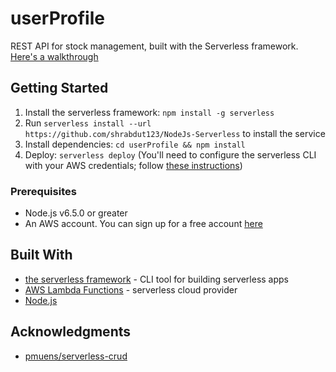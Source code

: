 # userProfile
REST API for stock management, built with the Serverless framework. [Here's a walkthrough](https://blog.pusher.com/rest-api-serverless-framework/)

## Getting Started

1. Install the serverless framework: `npm install -g serverless`
2. Run `serverless install --url https://github.com/shrabdut123/NodeJs-Serverless` to install the service
3. Install dependencies: `cd userProfile && npm install`
4. Deploy: `serverless deploy` (You'll need to configure the serverless CLI with your AWS credentials; follow [these instructions](https://www.youtube.com/watch?v=HSd9uYj2LJA))

### Prerequisites
- Node.js v6.5.0 or greater
- An AWS account. You can sign up for a free account [here](http://aws.amazon.com/free)

## Built With

* [the serverless framework](https://serverless.com/) - CLI tool for building serverless apps
* [AWS Lambda Functions](https://docs.aws.amazon.com/lambda/latest/dg/welcome.html) - serverless cloud provider
* [Node.js](nodejs.org)

## Acknowledgments

* [pmuens/serverless-crud](https://github.com/pmuens/serverless-crud)
